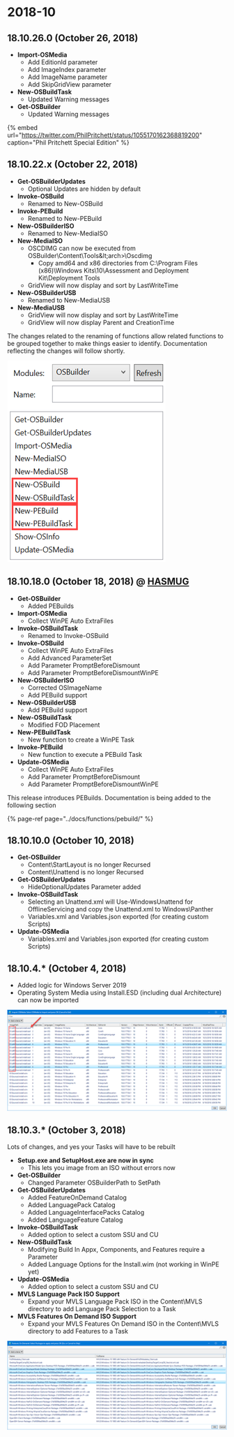 # 2018-10

## 18.10.26.0 \(October 26, 2018\)

* **Import-OSMedia**
  * Add EditionId parameter
  * Add ImageIndex parameter
  * Add ImageName parameter
  * Add SkipGridView parameter
* **New-OSBuildTask**
  * Updated Warning messages
* **Get-OSBuilder**
  * Updated Warning messages

{% embed url="https://twitter.com/PhilPritchett/status/1055170162368819200" caption="Phil Pritchett Special Edition" %}

## 18.10.22.x \(October 22, 2018\)

* **Get-OSBuilderUpdates**
  * Optional Updates are hidden by default
* **Invoke-OSBuild**
  * Renamed to New-OSBuild
* **Invoke-PEBuild**
  * Renamed to New-PEBuild
* **New-OSBuilderISO**
  * Renamed to New-MediaISO
* **New-MediaISO**
  * OSCDIMG can now be executed from OSBuilder\Content\Tools\&lt;arch&gt;\Oscdimg
    * Copy amd64 and x86 directories from C:\Program Files \(x86\)\Windows Kits\10\Assessment and Deployment Kit\Deployment Tools
  * GridView will now display and sort by LastWriteTime
* **New-OSBuilderUSB**
  * Renamed to New-MediaUSB
* **New-MediaUSB**
  * GridView will now display and sort by LastWriteTime
  * GridView will now display Parent and CreationTime

The changes related to the renaming of functions allow related functions to be grouped together to make things easier to identify.  Documentation reflecting the changes will follow shortly.

![](../../.gitbook/assets/2018-10-22_13-48-03.png)

## 18.10.18.0 \(October 18, 2018\) @ [HASMUG](http://www.hasmug.com/)

* **Get-OSBuilder**
  * Added PEBuilds
* **Import-OSMedia**
  * Collect WinPE Auto ExtraFiles
* **Invoke-OSBuildTask**
  * Renamed to Invoke-OSBuild
* **Invoke-OSBuild**
  * Collect WinPE Auto ExtraFiles
  * Add Advanced ParameterSet
  * Add Parameter PromptBeforeDismount
  * Add Parameter PromptBeforeDismountWinPE
* **New-OSBuilderISO**
  * Corrected OSImageName
  * Add PEBuild support
* **New-OSBuilderUSB**
  * Add PEBuild support
* **New-OSBuildTask**
  * Modified FOD Placement
* **New-PEBuildTask**
  * New function to create a WinPE Task
* **Invoke-PEBuild**
  * New function to execute a PEBuild Task
* **Update-OSMedia**
  * Collect WinPE Auto ExtraFiles
  * Add Parameter PromptBeforeDismount
  * Add Parameter PromptBeforeDismountWinPE

This release introduces PEBuilds.  Documentation is being added to the following section

{% page-ref page="../docs/functions/pebuild/" %}

## 18.10.10.0 \(October 10, 2018\)

* **Get-OSBuilder**
  * Content\StartLayout is no longer Recursed
  * Content\Unattend is no longer Recursed
* **Get-OSBuilderUpdates**
  * HideOptionalUpdates Parameter added
* **Invoke-OSBuildTask**
  * Selecting an Unattend.xml will Use-WindowsUnattend for OfflineServicing and copy the Unattend.xml to Windows\Panther
  * Variables.xml and Variables.json exported \(for creating custom Scripts\)
* **Update-OSMedia**
  * Variables.xml and Variables.json exported \(for creating custom Scripts\)

## 18.10.4.\* \(October 4, 2018\)

* Added logic for Windows Server 2019
* Operating System Media using Install.ESD \(including dual Architecture\) can now be imported

![](../../.gitbook/assets/2018-10-04_2-05-42.png)

## 18.10.3.\* \(October 3, 2018\)

Lots of changes, and yes your Tasks will have to be rebuilt

* **Setup.exe and SetupHost.exe are now in sync**
  * This lets you image from an ISO without errors now
* **Get-OSBuilder**
  * Changed Parameter OSBuilderPath to SetPath
* **Get-OSBuilderUpdates**
  * Added FeatureOnDemand Catalog
  * Added LanguagePack Catalog
  * Added LanguageInterfacePacks Catalog
  * Added LanguageFeature Catalog
* **Invoke-OSBuildTask**
  * Added option to select a custom SSU and CU
* **New-OSBuildTask**
  * Modifying Build In Appx, Components, and Features require a Parameter
  * Added Language Options for the Install.wim \(not working in WinPE yet\)
* **Update-OSMedia**
  * Added option to select a custom SSU and CU
* **MVLS Language Pack ISO Support**
  * Expand your MVLS Language Pack ISO in the Content\MVLS directory to add Language Pack Selection to a Task
* **MVLS Features On Demand ISO Support**
  * Expand your MVLS Features On Demand ISO in the Content\MVLS directory to add Features to a Task

![](../../.gitbook/assets/2018-10-03_15-28-33.png)

## 

